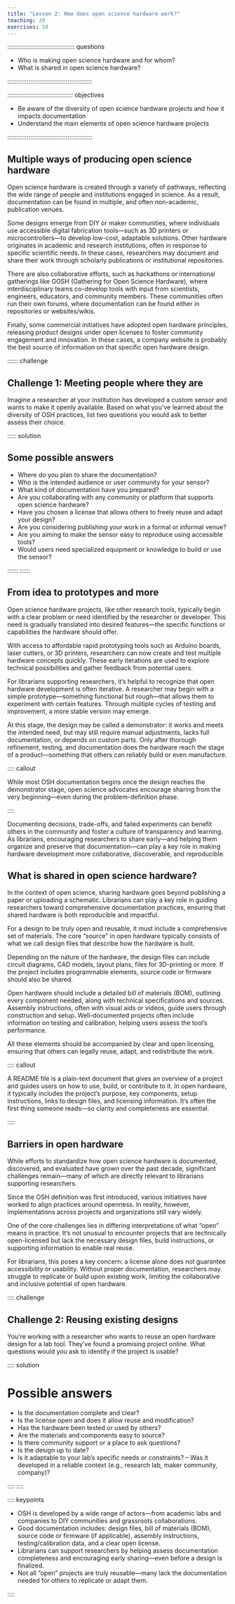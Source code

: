 ```yaml
---
title: "Lesson 2: How does open science hardware work?"
teaching: 20
exercises: 10
---
```


:::::::::::::::::::::::::::::::::::::: questions 

- Who is making open science hardware and for whom?
- What is shared in open science hardware?

::::::::::::::::::::::::::::::::::::::::::::::::

::::::::::::::::::::::::::::::::::::: objectives

- Be aware of the diversity of open science hardware projects and how it impacts documentation
- Understand the main elements of open science hardware projects

::::::::::::::::::::::::::::::::::::::::::::::::

## Multiple ways of producing open science hardware

Open science hardware is created through a variety of pathways, reflecting the wide range of people and institutions engaged in science. As a result, documentation can be found in multiple, and often non-academic, publication venues. 

Some designs emerge from DIY or maker communities, where individuals use accessible digital fabrication tools—such as 3D printers or microcontrollers—to develop low-cost, adaptable solutions. Other hardware originates in academic and research institutions, often in response to specific scientific needs. In these cases, researchers may document and share their work through scholarly publications or institutional repositories. 

There are also collaborative efforts, such as hackathons or international gatherings like GOSH (Gathering for Open Science Hardware), where interdisciplinary teams co-develop tools with input from scientists, engineers, educators, and community members. These communities often run their own forums, where documentation can be found either in repositories or websites/wikis.

Finally, some commercial initiatives have adopted open hardware principles, releasing product designs under open licenses to foster community engagement and innovation. In these cases, a company website is probably the best source of information on that specific open hardware design.

:::::: challenge 

## Challenge 1: Meeting people where they are

Imagine a researcher at your institution has developed a custom sensor and wants to make it openly available. Based on what you’ve learned about the diversity of OSH practices, list two questions you would ask to better assess their choice.

::::: solution 


## Some possible answers
- Where do you plan to share the documentation?
- Who is the intended audience or user community for your sensor?
- What kind of documentation have you prepared?
- Are you collaborating with any community or platform that supports open science hardware?
- Have you chosen a license that allows others to freely reuse and adapt your design?
- Are you considering publishing your work in a formal or informal venue?
- Are you aiming to make the sensor easy to reproduce using accessible tools?
- Would users need specialized equipment or knowledge to build or use the sensor?

::::::
:::::: 

## From idea to prototypes and more

Open science hardware projects, like other research tools, typically begin with a clear problem or need identified by the researcher or developer. This need is gradually translated into desired features—the specific functions or capabilities the hardware should offer. 

With access to affordable rapid prototyping tools such as Arduino boards, laser cutters, or 3D printers, researchers can now create and test multiple hardware concepts quickly. These early iterations are used to explore technical possibilities and gather feedback from potential users.

For librarians supporting researchers, it’s helpful to recognize that open hardware development is often iterative. A researcher may begin with a simple prototype—something functional but rough—that allows them to experiment with certain features. Through multiple cycles of testing and improvement, a more stable version may emerge. 

At this stage, the design may be called a demonstrator: it works and meets the intended need, but may still require manual adjustments, lacks full documentation, or depends on custom parts. Only after thorough refinement, testing, and documentation does the hardware reach the stage of a product—something that others can reliably build or even manufacture.


:::: callout

While most OSH documentation begins once the design reaches the demonstrator stage, open science advocates encourage sharing from the very beginning—even during the problem-definition phase. 

::::

Documenting decisions, trade-offs, and failed experiments can benefit others in the community and foster a culture of transparency and learning. As librarians, encouraging researchers to share early—and helping them organize and preserve that documentation—can play a key role in making hardware development more collaborative, discoverable, and reproducible.

## What is shared in open science hardware?

In the context of open science, sharing hardware goes beyond publishing a paper or uploading a schematic. Librarians can play a key role in guiding researchers toward comprehensive documentation practices, ensuring that shared hardware is both reproducible and impactful.

For a design to be truly open and reusable, it must include a comprehensive set of materials. The core “source” in open hardware typically consists of what we call design files that describe how the hardware is built. 

Depending on the nature of the hardware, the design files can include circuit diagrams, CAD models, layout plans, files for 3D-printing or more. If the project includes programmable elements, source code or firmware should also be shared. 

Open hardware should include a detailed bill of materials (BOM), outlining every component needed, along with technical specifications and sources. Assembly instructions, often with visual aids or videos, guide users through construction and setup. Well-documented projects often include information on testing and calibration, helping users assess the tool’s performance. 

All these elements should be accompanied by clear and open licensing, ensuring that others can legally reuse, adapt, and redistribute the work. 

:::: callout

A README file is a plain-text document that gives an overview of a project and guides users on how to use, build, or contribute to it. In open hardware, it typically includes the project’s purpose, key components, setup instructions, links to design files, and licensing information. It’s often the first thing someone reads—so clarity and completeness are essential.

::::

## Barriers in open hardware

While efforts to standardize how open science hardware is documented, discovered, and evaluated have grown over the past decade, significant challenges remain—many of which are directly relevant to librarians supporting researchers. 

Since the OSH definition was first introduced, various initiatives have worked to align practices around openness. In reality, however, implementations across projects and organizations still vary widely. 

One of the core challenges lies in differing interpretations of what “open” means in practice. It’s not unusual to encounter projects that are technically open-licensed but lack the necessary design files, build instructions, or supporting information to enable real reuse. 

For librarians, this poses a key concern: a license alone does not guarantee accessibility or usability. Without proper documentation, researchers may struggle to replicate or build upon existing work, limiting the collaborative and inclusive potential of open hardware.

:::: challenge 

## Challenge 2: Reusing existing designs

You’re working with a researcher who wants to reuse an open hardware design for a lab tool. They’ve found a promising project online. What questions would you ask to identify if the project is usable?

:::: solution 

# Possible answers
- Is the documentation complete and clear?
- Is the license open and does it allow reuse and modification?
- Has the hardware been tested or used by others?
- Are the materials and components easy to source?
- Is there community support or a place to ask questions?
- Is the design up to date?
- Is it adaptable to your lab’s specific needs or constraints?
– Was it developed in a reliable context (e.g., research lab, maker community, company)?

::::
::::


:::: keypoints 

- OSH is developed by a wide range of actors—from academic labs and companies to DIY communities and grassroots collaborations.
- Good documentation includes: design files, bill of materials (BOM), source code or firmware (if applicable), assembly instructions, testing/calibration data, and a clear open license.
- Librarians can support researchers by helping assess documentation completeness and encouraging early sharing—even before a design is finalized.
- Not all “open” projects are truly reusable—many lack the documentation needed for others to replicate or adapt them.


::::
